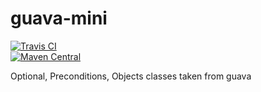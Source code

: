 # guava-mini
[![Travis CI](https://travis-ci.org/davidmoten/guava-mini.svg)](https://travis-ci.org/davidmoten/guava-mini)<br/>
[![Maven Central](https://maven-badges.herokuapp.com/maven-central/com.github.davidmoten/guava-mini/badge.svg?style=flat)](https://maven-badges.herokuapp.com/maven-central/com.github.davidmoten/guava-mini)<br/>


Optional, Preconditions, Objects classes taken from guava
